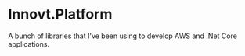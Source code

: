 # Innovt.Platform
A bunch of libraries that I've been using to develop AWS and .Net Core applications.
